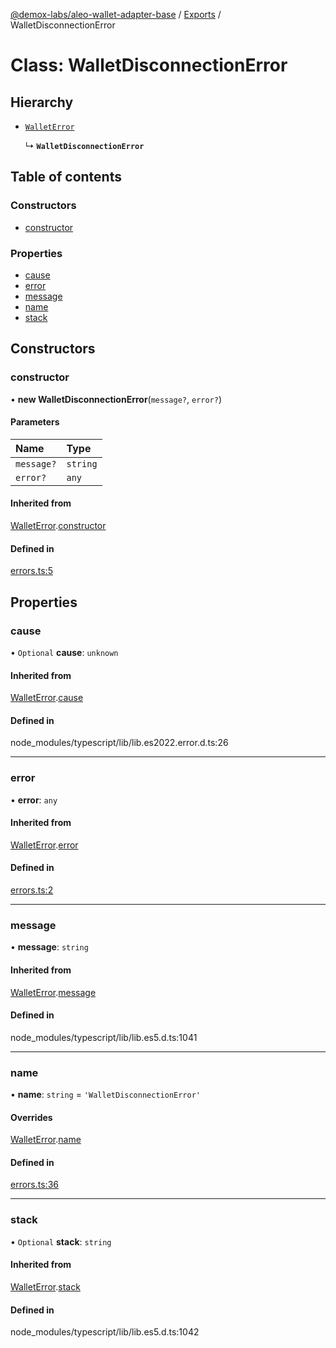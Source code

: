 [@demox-labs/aleo-wallet-adapter-base](../README.md) / [Exports](../modules.md) / WalletDisconnectionError

# Class: WalletDisconnectionError

## Hierarchy

- [`WalletError`](WalletError.md)

  ↳ **`WalletDisconnectionError`**

## Table of contents

### Constructors

- [constructor](WalletDisconnectionError.md#constructor)

### Properties

- [cause](WalletDisconnectionError.md#cause)
- [error](WalletDisconnectionError.md#error)
- [message](WalletDisconnectionError.md#message)
- [name](WalletDisconnectionError.md#name)
- [stack](WalletDisconnectionError.md#stack)

## Constructors

### constructor

• **new WalletDisconnectionError**(`message?`, `error?`)

#### Parameters

| Name | Type |
| :------ | :------ |
| `message?` | `string` |
| `error?` | `any` |

#### Inherited from

[WalletError](WalletError.md).[constructor](WalletError.md#constructor)

#### Defined in

[errors.ts:5](https://github.com/demox-labs/aleo-wallet-adapter/blob/9ebe345/packages/core/base/errors.ts#L5)

## Properties

### cause

• `Optional` **cause**: `unknown`

#### Inherited from

[WalletError](WalletError.md).[cause](WalletError.md#cause)

#### Defined in

node_modules/typescript/lib/lib.es2022.error.d.ts:26

___

### error

• **error**: `any`

#### Inherited from

[WalletError](WalletError.md).[error](WalletError.md#error)

#### Defined in

[errors.ts:2](https://github.com/demox-labs/aleo-wallet-adapter/blob/9ebe345/packages/core/base/errors.ts#L2)

___

### message

• **message**: `string`

#### Inherited from

[WalletError](WalletError.md).[message](WalletError.md#message)

#### Defined in

node_modules/typescript/lib/lib.es5.d.ts:1041

___

### name

• **name**: `string` = `'WalletDisconnectionError'`

#### Overrides

[WalletError](WalletError.md).[name](WalletError.md#name)

#### Defined in

[errors.ts:36](https://github.com/demox-labs/aleo-wallet-adapter/blob/9ebe345/packages/core/base/errors.ts#L36)

___

### stack

• `Optional` **stack**: `string`

#### Inherited from

[WalletError](WalletError.md).[stack](WalletError.md#stack)

#### Defined in

node_modules/typescript/lib/lib.es5.d.ts:1042
